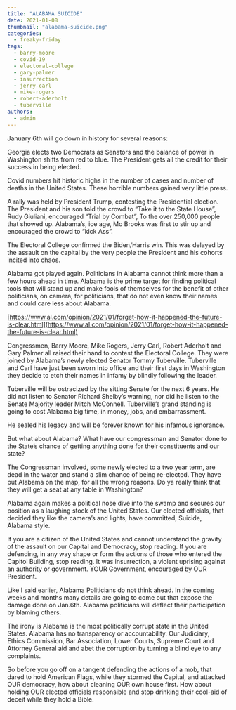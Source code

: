 ```yaml
---
title: "ALABAMA SUICIDE"
date: 2021-01-08
thumbnail: "alabama-suicide.png"
categories: 
  - freaky-friday
tags: 
  - barry-moore
  - covid-19
  - electoral-college
  - gary-palmer
  - insurrection
  - jerry-carl
  - mike-rogers
  - robert-aderholt
  - tuberville
authors: 
  - admin
---
```


January 6th will go down in history for several reasons:

Georgia elects two Democrats as Senators and the balance of power in Washington shifts from red to blue. The President gets all the credit for their success in being elected.

Covid numbers hit historic highs in the number of cases and number of deaths in the United States. These horrible numbers gained very little press.

A rally was held by President Trump, contesting the Presidential election. The President and his son told the crowd to “Take it to the State House”, Rudy Giuliani, encouraged “Trial by Combat”, To the over 250,000 people that showed up. Alabama’s, ice age, Mo Brooks was first to stir up and encouraged the crowd to “kick Ass”.

The Electoral College confirmed the Biden/Harris win. This was delayed by the assault on the capital by the very people the President and his cohorts incited into chaos.

Alabama got played again. Politicians in Alabama cannot think more than a few hours ahead in time. Alabama is the prime target for finding political tools that will stand up and make fools of themselves for the benefit of other politicians, on camera, for politicians, that do not even know their names and could care less about Alabama.

[https://www.al.com/opinion/2021/01/forget-how-it-happened-the-future-is-clear.html](https://www.al.com/opinion/2021/01/forget-how-it-happened-the-future-is-clear.html)

Congressmen, Barry Moore, Mike Rogers, Jerry Carl, Robert Aderholt and Gary Palmer all raised their hand to contest the Electoral College. They were joined by Alabama’s newly elected Senator Tommy Tuberville. Tuberville and Carl have just been sworn into office and their first days in Washington they decide to etch their names in infamy by blindly following the leader.

Tuberville will be ostracized by the sitting Senate for the next 6 years. He did not listen to Senator Richard Shelby’s warning, nor did he listen to the Senate Majority leader Mitch McConnell. Tuberville’s grand standing is going to cost Alabama big time, in money, jobs, and embarrassment.

He sealed his legacy and will be forever known for his infamous ignorance.

But what about Alabama? What have our congressman and Senator done to the State’s chance of getting anything done for their constituents and our state?

The Congressman involved, some newly elected to a two year term, are dead in the water and stand a slim chance of being re-elected. They have put Alabama on the map, for all the wrong reasons. Do ya really think that they will get a seat at any table in Washington?

Alabama again makes a political nose dive into the swamp and secures our position as a laughing stock of the United States. Our elected officials, that decided they like the camera’s and lights, have committed, Suicide, Alabama style.

If you are a citizen of the United States and cannot understand the gravity of the assault on our Capital and Democracy, stop reading. If you are defending, in any way shape or form the actions of those who entered the Capitol Building, stop reading. It was insurrection, a violent uprising against an authority or government. YOUR Government, encouraged by OUR President.

Like I said earlier, Alabama Politicians do not think ahead. In the coming weeks and months many details are going to come out that expose the damage done on Jan.6th. Alabama politicians will deflect their participation by blaming others.

The irony is Alabama is the most politically corrupt state in the United States. Alabama has no transparency or accountability. Our Judiciary, Ethics Commission, Bar Association, Lower Courts, Supreme Court and Attorney General aid and abet the corruption by turning a blind eye to any complaints.

So before you go off on a tangent defending the actions of a mob, that dared to hold American Flags, while they stormed the Capital, and attacked OUR democracy, how about cleaning OUR own house first. How about holding OUR elected officials responsible and stop drinking their cool-aid of deceit while they hold a Bible.
